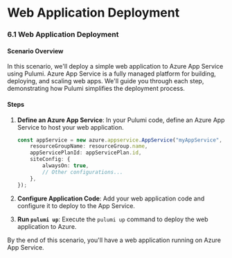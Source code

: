 # Web Application Deployment

### 6.1 Web Application Deployment

#### Scenario Overview

In this scenario, we'll deploy a simple web application to Azure App Service using Pulumi. Azure App Service is a fully managed platform for building, deploying, and scaling web apps. We'll guide you through each step, demonstrating how Pulumi simplifies the deployment process.

#### Steps

1. **Define an Azure App Service**: In your Pulumi code, define an Azure App Service to host your web application.

   ```typescript
   const appService = new azure.appservice.AppService("myAppService", {
       resourceGroupName: resourceGroup.name,
       appServicePlanId: appServicePlan.id,
       siteConfig: {
           alwaysOn: true,
           // Other configurations...
       },
   });
   ```

2. **Configure Application Code**: Add your web application code and configure it to deploy to the App Service.

3. **Run `pulumi up`**: Execute the `pulumi up` command to deploy the web application to Azure.

By the end of this scenario, you'll have a web application running on Azure App Service.